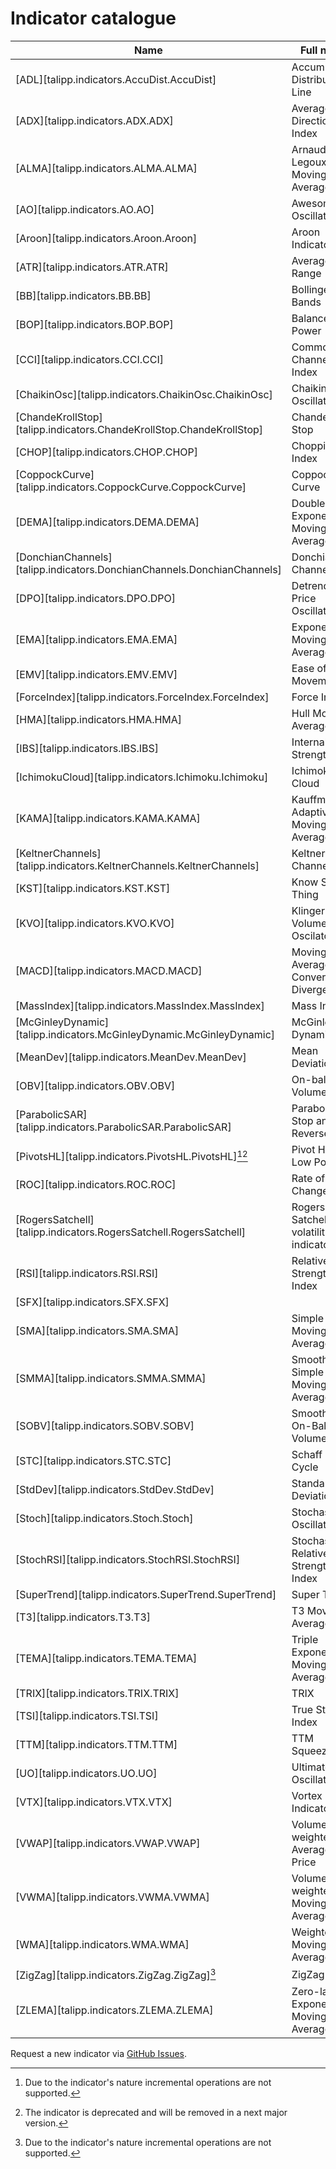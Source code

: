 # Indicator catalogue

| Name                                                                    | Full name                             | Description                                                                                                          |
|-------------------------------------------------------------------------|---------------------------------------|----------------------------------------------------------------------------------------------------------------------|
| [ADL][talipp.indicators.AccuDist.AccuDist]                              | Accumulation Distribution Line        | [](https://school.stockcharts.com/doku.php?id=technical_indicators:accumulation_distribution_line)             |
| [ADX][talipp.indicators.ADX.ADX]                                        | Average Directional Index             | [](https://school.stockcharts.com/doku.php?id=technical_indicators:average_directional_index_adx)              |
| [ALMA][talipp.indicators.ALMA.ALMA]                                     | Arnaud Legoux Moving Average          |                                                                                                                      |
| [AO][talipp.indicators.AO.AO]                                           | Awesome Oscillator                    | [](https://www.babypips.com/forexpedia/awesome-oscillator)                                                     |
| [Aroon][talipp.indicators.Aroon.Aroon]                                  | Aroon Indicator                       | [](https://www.investopedia.com/terms/a/aroon.asp)                                                             |
| [ATR][talipp.indicators.ATR.ATR]                                        | Average True Range                    | [](https://school.stockcharts.com/doku.php?id=technical_indicators:average_true_range_atr)                     |
| [BB][talipp.indicators.BB.BB]                                           | Bollinger Bands                       | [](https://school.stockcharts.com/doku.php?id=technical_indicators:bollinger_bands)                            |
| [BOP][talipp.indicators.BOP.BOP]                                        | Balance of Power                      | [](https://school.stockcharts.com/doku.php?id=technical_indicators:balance_of_power)                           |
| [CCI][talipp.indicators.CCI.CCI]                                        | Commodity Channel Index               | [](https://school.stockcharts.com/doku.php?id=technical_indicators:commodity_channel_index_cci)                |
| [ChaikinOsc][talipp.indicators.ChaikinOsc.ChaikinOsc]                   | Chaikin Oscillator                    | [](https://school.stockcharts.com/doku.php?id=technical_indicators:chaikin_oscillator)                         |
| [ChandeKrollStop][talipp.indicators.ChandeKrollStop.ChandeKrollStop]    | Chande Kroll Stop                     | [](https://trendspider.com/learning-center/chande-kroll-stop-a-comprehensive-guide/)                           |
| [CHOP][talipp.indicators.CHOP.CHOP]                                     | Choppiness Index                      | [](https://www.incrediblecharts.com/indicators/choppiness-index.php)                                           |
| [CoppockCurve][talipp.indicators.CoppockCurve.CoppockCurve]             | Coppock Curve                         | [](https://school.stockcharts.com/doku.php?id=technical_indicators:coppock_curve)                              |
| [DEMA][talipp.indicators.DEMA.DEMA]                                     | Double Exponential Moving Average     | [](https://school.stockcharts.com/doku.php?id=technical_indicators:dema)                                       |
| [DonchianChannels][talipp.indicators.DonchianChannels.DonchianChannels] | Donchian Channels                     | [](https://www.investopedia.com/terms/d/donchianchannels.asp)                                                  |
| [DPO][talipp.indicators.DPO.DPO]                                        | Detrended Price Oscillator            | [](https://school.stockcharts.com/doku.php?id=technical_indicators:detrended_price_osci)                       |
| [EMA][talipp.indicators.EMA.EMA]                                        | Exponential Moving Average            | [](https://www.investopedia.com/terms/e/ema.asp)                                                               |
| [EMV][talipp.indicators.EMV.EMV]                                        | Ease of Movement                      | [](https://school.stockcharts.com/doku.php?id=technical_indicators:ease_of_movement_emv)                       |
| [ForceIndex][talipp.indicators.ForceIndex.ForceIndex]                   | Force Index                           | [](https://school.stockcharts.com/doku.php?id=technical_indicators:force_index)                                |
| [HMA][talipp.indicators.HMA.HMA]                                        | Hull Moving Average                   | [](https://school.stockcharts.com/doku.php?id=technical_indicators:hull_moving_average)                        |
| [IBS][talipp.indicators.IBS.IBS]                                        | Internal Bar Strength                 | [](https://www.coingecko.com/learn/internal-bar-strength-ibs)                        |
| [IchimokuCloud][talipp.indicators.Ichimoku.Ichimoku]                    | Ichimoku Cloud                        | [](https://school.stockcharts.com/doku.php?id=technical_indicators:ichimoku_cloud)                             |
| [KAMA][talipp.indicators.KAMA.KAMA]                                     | Kauffman's Adaptive Moving Average    | [](https://school.stockcharts.com/doku.php?id=technical_indicators:kaufman_s_adaptive_moving_average)          |
| [KeltnerChannels][talipp.indicators.KeltnerChannels.KeltnerChannels]    | Keltner Channels                      | [](https://school.stockcharts.com/doku.php?id=technical_indicators:keltner_channels)                           |
| [KST][talipp.indicators.KST.KST]                                        | Know Sure Thing                       | [](https://school.stockcharts.com/doku.php?id=technical_indicators:know_sure_thing_kst)                        |
| [KVO][talipp.indicators.KVO.KVO]                                        | Klinger Volume Oscilator              | [](https://www.investopedia.com/terms/k/klingeroscillator.asp)                                                 |
| [MACD][talipp.indicators.MACD.MACD]                                     | Moving Average Convergence Divergence | [](https://school.stockcharts.com/doku.php?id=technical_indicators:moving_average_convergence_divergence_macd) |
| [MassIndex][talipp.indicators.MassIndex.MassIndex]                      | Mass Index                            | [](https://school.stockcharts.com/doku.php?id=technical_indicators:mass_index)                                 |
| [McGinleyDynamic][talipp.indicators.McGinleyDynamic.McGinleyDynamic]    | McGinley Dynamic                      | [](https://www.investopedia.com/terms/m/mcginley-dynamic.asp)                                                  |
| [MeanDev][talipp.indicators.MeanDev.MeanDev]                            | Mean Deviation                        | [](https://school.stockcharts.com/doku.php?id=technical_indicators:accumulation_distribution_line)             |
| [OBV][talipp.indicators.OBV.OBV]                                        | On-balacen Volume                     | [](https://school.stockcharts.com/doku.php?id=technical_indicators:on_balance_volume_obv)                      |
| [ParabolicSAR][talipp.indicators.ParabolicSAR.ParabolicSAR]             | Parabolic Stop and Reverse            | [](https://school.stockcharts.com/doku.php?id=technical_indicators:parabolic_sar)                              |
| [PivotsHL][talipp.indicators.PivotsHL.PivotsHL][^1][^2]                 | Pivot High Low Points                 |                                                                                                                      |
| [ROC][talipp.indicators.ROC.ROC]                                        | Rate of Change                        | [](https://school.stockcharts.com/doku.php?id=technical_indicators:rate_of_change_roc_and_momentum)            |
| [RogersSatchell][talipp.indicators.RogersSatchell.RogersSatchell]       | Rogers-Satchell volatility indicator  | [](https://portfolioslab.com/tools/rogers-satchell)            |
| [RSI][talipp.indicators.RSI.RSI]                                        | Relative Strength Index               | [](https://school.stockcharts.com/doku.php?id=technical_indicators:relative_strength_index_rsi)                |
| [SFX][talipp.indicators.SFX.SFX]                                        |                                       |                                                                                                                      |
| [SMA][talipp.indicators.SMA.SMA]                                        | Simple Moving Average                 | [](https://www.investopedia.com/terms/s/sma.asp)                                                               |
| [SMMA][talipp.indicators.SMMA.SMMA]                                     | Smoothed Simple Moving Average        |                                                                                                                      |
| [SOBV][talipp.indicators.SOBV.SOBV]                                     | Smoothed On-Balance Volume            |                                                                                                                      |
| [STC][talipp.indicators.STC.STC]                                        | Schaff Trend Cycle                    | [](https://howtotrade.com/indicators/schaff-trend-cycle/)                                                      |
| [StdDev][talipp.indicators.StdDev.StdDev]                               | Standard Deviation                    |                                                                                                                      |
| [Stoch][talipp.indicators.Stoch.Stoch]                                  | Stochastic Oscillator                 | [](https://school.stockcharts.com/doku.php?id=technical_indicators:stochastic_oscillator_fast_slow_and_full)   |
| [StochRSI][talipp.indicators.StochRSI.StochRSI]                         | Stochastic Relative Strength Index    | [](https://school.stockcharts.com/doku.php?id=technical_indicators:stochrsi)                                   |
| [SuperTrend][talipp.indicators.SuperTrend.SuperTrend]                   | Super Trend                           | [](https://www.investopedia.com/supertrend-indicator-7976167)                                                  |
| [T3][talipp.indicators.T3.T3]                                           | T3 Moving Average                     | [](https://www.tradingpedia.com/forex-trading-indicators/t3-moving-average-indicator/)                         |
| [TEMA][talipp.indicators.TEMA.TEMA]                                     | Triple Exponential Moving Average     | [](https://school.stockcharts.com/doku.php?id=technical_indicators:tema)                                       |
| [TRIX][talipp.indicators.TRIX.TRIX]                                     | TRIX                                  | [](https://school.stockcharts.com/doku.php?id=technical_indicators:trix)                                       |
| [TSI][talipp.indicators.TSI.TSI]                                        | True Strength Index                   | [](https://school.stockcharts.com/doku.php?id=technical_indicators:true_strength_index)                        |
| [TTM][talipp.indicators.TTM.TTM]                                        | TTM Squeeze                           | [](https://school.stockcharts.com/doku.php?id=technical_indicators:ttm_squeeze)                                |
| [UO][talipp.indicators.UO.UO]                                           | Ultimate Oscillator                   | [](https://school.stockcharts.com/doku.php?id=technical_indicators:ultimate_oscillator)                        |
| [VTX][talipp.indicators.VTX.VTX]                                        | Vortex Indicator                      | [](https://school.stockcharts.com/doku.php?id=technical_indicators:vortex_indicator)                           |
| [VWAP][talipp.indicators.VWAP.VWAP]                                     | Volume-weighted Average Price         | [](https://school.stockcharts.com/doku.php?id=technical_indicators:vwap_intraday)                              |
| [VWMA][talipp.indicators.VWMA.VWMA]                                     | Volume-weighted Moving Average        | [](https://www.tradingsetupsreview.com/volume-weighted-moving-average-vwma/)                                   |
| [WMA][talipp.indicators.WMA.WMA]                                        | Weighted Moving Average               | [](https://fxopen.com/blog/en/what-is-a-weighted-moving-average-and-how-do-you-calculate-it/)                  |
| [ZigZag][talipp.indicators.ZigZag.ZigZag][^1]                           | ZigZag                                | [](https://school.stockcharts.com/doku.php?id=technical_indicators:zigzag)                                          |
| [ZLEMA][talipp.indicators.ZLEMA.ZLEMA]                                  | Zero-lag Exponential Moving Average   | [](https://en.wikipedia.org/wiki/Zero_lag_exponential_moving_average)                                          |

Request a new indicator via [GitHub Issues](https://github.com/nardew/talipp/issues/new).

  [^1]:
    Due to the indicator's nature incremental operations are not supported.
  [^2]:
    The indicator is deprecated and will be removed in a next major version.

